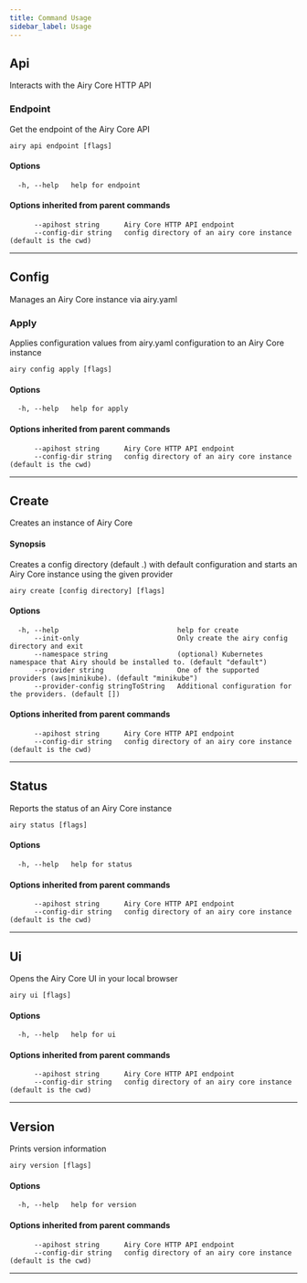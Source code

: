 ```yaml
---
title: Command Usage
sidebar_label: Usage
---
```


## Api

Interacts with the Airy Core HTTP API

### Endpoint

Get the endpoint of the Airy Core API

```
airy api endpoint [flags]
```

#### Options

```
  -h, --help   help for endpoint
```

#### Options inherited from parent commands

```
      --apihost string      Airy Core HTTP API endpoint
      --config-dir string   config directory of an airy core instance (default is the cwd)
```


***

## Config

Manages an Airy Core instance via airy.yaml

### Apply

Applies configuration values from airy.yaml configuration to an Airy Core instance

```
airy config apply [flags]
```

#### Options

```
  -h, --help   help for apply
```

#### Options inherited from parent commands

```
      --apihost string      Airy Core HTTP API endpoint
      --config-dir string   config directory of an airy core instance (default is the cwd)
```


***

## Create

Creates an instance of Airy Core

#### Synopsis

Creates a config directory (default .) with default configuration and starts an Airy Core instance using the given provider

```
airy create [config directory] [flags]
```

#### Options

```
  -h, --help                             help for create
      --init-only                        Only create the airy config directory and exit
      --namespace string                 (optional) Kubernetes namespace that Airy should be installed to. (default "default")
      --provider string                  One of the supported providers (aws|minikube). (default "minikube")
      --provider-config stringToString   Additional configuration for the providers. (default [])
```

#### Options inherited from parent commands

```
      --apihost string      Airy Core HTTP API endpoint
      --config-dir string   config directory of an airy core instance (default is the cwd)
```


***

## Status

Reports the status of an Airy Core instance

```
airy status [flags]
```

#### Options

```
  -h, --help   help for status
```

#### Options inherited from parent commands

```
      --apihost string      Airy Core HTTP API endpoint
      --config-dir string   config directory of an airy core instance (default is the cwd)
```


***

## Ui

Opens the Airy Core UI in your local browser

```
airy ui [flags]
```

#### Options

```
  -h, --help   help for ui
```

#### Options inherited from parent commands

```
      --apihost string      Airy Core HTTP API endpoint
      --config-dir string   config directory of an airy core instance (default is the cwd)
```


***

## Version

Prints version information

```
airy version [flags]
```

#### Options

```
  -h, --help   help for version
```

#### Options inherited from parent commands

```
      --apihost string      Airy Core HTTP API endpoint
      --config-dir string   config directory of an airy core instance (default is the cwd)
```


***

